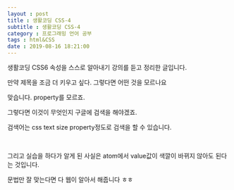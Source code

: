 ```yaml
---
layout : post
title : 생활코딩 CSS-4
subtitle : 생활코딩 CSS-4
category : 프로그래밍 언어 공부
tags : html&CSS
date : 2019-08-16 18:21:00
---
```


생활코딩 CSS6 속성을 스스로 알아내기 강의를 듣고 정리한 글입니다.

만약 제목을 조금 더 키우고 싶다. 그렇다면 어떤 것을 모르나요

맞습니다. property를 모르죠.

그렇다면 이것이 무엇인지 구글에 검색을 해야겠죠.

검색어는 css text size property정도로 검색을 할 수 있습니다.

​

그리고 실습을 하다가 알게 된 사실은 atom에서 value값이 색깔이 바뀌지 않아도 된다는 것입니다.

문법만 잘 맞는다면 다 웹이 알아서 해줍니다 ㅎㅎ
